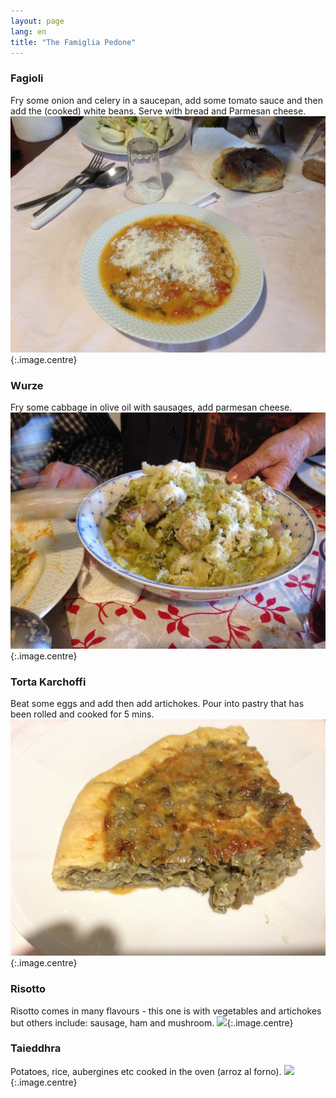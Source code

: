 ```yaml
---
layout: page
lang: en
title: "The Famiglia Pedone" 
---
```

### Fagioli
Fry some onion and celery in a saucepan, add some tomato sauce and then add the (cooked) white beans. Serve with bread and Parmesan cheese.
![](../images/fagioli.jpg){:.image.centre}

### Wurze
Fry some cabbage in olive oil with sausages, add parmesan cheese.
![](../images/wurze.jpg){:.image.centre}

### Torta Karchoffi
Beat some eggs and add then add artichokes. Pour into pastry that has been rolled and cooked for 5 mins.
![](../images/torta.jpg){:.image.centre}

### Risotto
Risotto comes in many flavours - this one is with vegetables and artichokes but others include: sausage, ham and mushroom.
![](../images/risotto.jpg){:.image.centre}

### Taieddhra
Potatoes, rice, aubergines etc cooked in the oven (arroz al forno).
![](https://blog.giallozafferano.it/incucinaconipazia/wp-content/uploads/2016/09/taieddhra-riso-patate-e-zucchine.png){:.image.centre}


